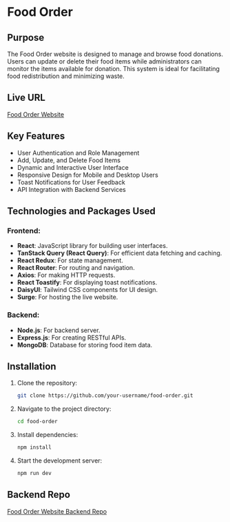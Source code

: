 # Food Order

## Purpose
The Food Order website is designed to manage and browse food donations. Users can update or delete their food items while administrators can monitor the items available for donation. This system is ideal for facilitating food redistribution and minimizing waste.

## Live URL
[Food Order Website](http://foodorder.shamimrana.surge.sh)

## Key Features
- User Authentication and Role Management
- Add, Update, and Delete Food Items
- Dynamic and Interactive User Interface
- Responsive Design for Mobile and Desktop Users
- Toast Notifications for User Feedback
- API Integration with Backend Services

## Technologies and Packages Used
### Frontend:
- **React**: JavaScript library for building user interfaces.
- **TanStack Query (React Query)**: For efficient data fetching and caching.
- **React Redux**: For state management.
- **React Router**: For routing and navigation.
- **Axios**: For making HTTP requests.
- **React Toastify**: For displaying toast notifications.
- **DaisyUI**: Tailwind CSS components for UI design.
- **Surge**: For hosting the live website.

### Backend:
- **Node.js**: For backend server.
- **Express.js**: For creating RESTful APIs.
- **MongoDB**: Database for storing food item data.

## Installation
1. Clone the repository:
   ```bash
   git clone https://github.com/your-username/food-order.git
   ```

2. Navigate to the project directory:
   ```bash
   cd food-order
   ```

3. Install dependencies:
   ```bash
   npm install
   ```

4. Start the development server:
   ```bash
   npm run dev
   ```


## Backend Repo
[Food Order Website Backend Repo](https://github.com/shamimranapro85/Food-Collections-Backend.git)
